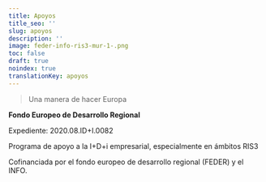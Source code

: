 ```yaml
---
title: Apoyos
title_seo: ''
slug: apoyos
description: ''
image: feder-info-ris3-mur-1-.png
toc: false
draft: true
noindex: true
translationKey: apoyos
---
```

> Una manera de hacer Europa

**Fondo Europeo de Desarrollo Regional**

Expediente: 2020.08.ID+I.0082

Programa de apoyo a la I+D+i empresarial, especialmente en ámbitos RIS3

Cofinanciada por el fondo europeo de desarrollo regional (FEDER) y el INFO.
